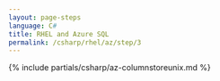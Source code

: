 ```yaml
---
layout: page-steps
language: C#
title: RHEL and Azure SQL
permalink: /csharp/rhel/az/step/3
---
```


{% include partials/csharp/az-columnstoreunix.md %}
